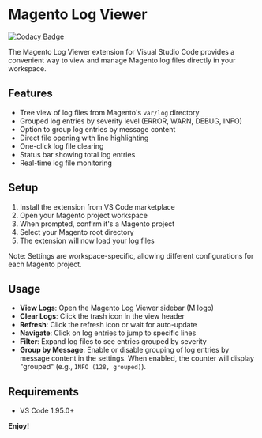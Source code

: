 # Magento Log Viewer

[![Codacy Badge](https://app.codacy.com/project/badge/Grade/04d20d74a4bb4f7fb144d320f7008edb)](https://app.codacy.com/gh/OpenForgeProject/vscode-ext-magento-log-viewer/dashboard?utm_source=gh&utm_medium=referral&utm_content=&utm_campaign=Badge_grade)

The Magento Log Viewer extension for Visual Studio Code provides a convenient way to view and manage Magento log files directly in your workspace.

## Features

- Tree view of log files from Magento's `var/log` directory
- Grouped log entries by severity level (ERROR, WARN, DEBUG, INFO)
- Option to group log entries by message content
- Direct file opening with line highlighting
- One-click log file clearing
- Status bar showing total log entries
- Real-time log file monitoring

## Setup

1. Install the extension from VS Code marketplace
2. Open your Magento project workspace
3. When prompted, confirm it's a Magento project
4. Select your Magento root directory
5. The extension will now load your log files

Note: Settings are workspace-specific, allowing different configurations for each Magento project.

## Usage

- **View Logs**: Open the Magento Log Viewer sidebar (M logo)
- **Clear Logs**: Click the trash icon in the view header
- **Refresh**: Click the refresh icon or wait for auto-update
- **Navigate**: Click on log entries to jump to specific lines
- **Filter**: Expand log files to see entries grouped by severity
- **Group by Message**: Enable or disable grouping of log entries by message content in the settings. When enabled, the counter will display "grouped" (e.g., `INFO (128, grouped)`).

## Requirements

- VS Code 1.95.0+

**Enjoy!**
